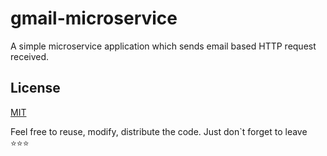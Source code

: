 # gmail-microservice
A simple microservice application which sends email based HTTP request received.


## License

[MIT](https://choosealicense.com/licenses/mit/)

Feel free to reuse, modify, distribute the code. Just don`t forget to leave ⭐️⭐️⭐️
